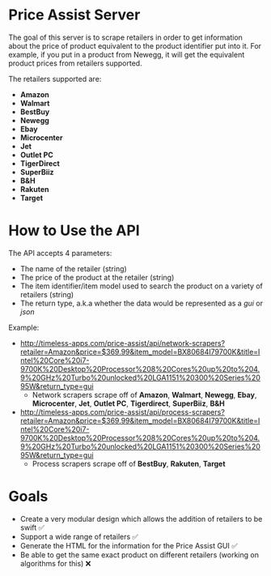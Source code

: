 # Price Assist Server

The goal of this server is to scrape retailers in order to get information about the price of product equivalent to the product identifier put into it. For example, if you put in a product from Newegg, it will get the equivalent product prices from retailers supported.

The retailers supported are:
* **Amazon**
* **Walmart**
* **BestBuy**
* **Newegg**
* **Ebay**
* **Microcenter**
* **Jet**
* **Outlet PC**
* **TigerDirect**
* **SuperBiiz**
* **B&H**
* **Rakuten**
* **Target**

# How to Use the API

The API accepts 4 parameters:
 
 * The name of the retailer (string)
 * The price of the product at the retailer (string)
 * The item identifier/item model used to search the product on a variety of retailers (string)
 * The return type, a.k.a whether the data would be represented as a *gui* or *json*
 
Example:
 * http://timeless-apps.com/price-assist/api/network-scrapers?retailer=Amazon&price=$369.99&item_model=BX80684I79700K&title=Intel%20Core%20i7-9700K%20Desktop%20Processor%208%20Cores%20up%20to%204.9%20GHz%20Turbo%20unlocked%20LGA1151%20300%20Series%2095W&return_type=gui
   * Network scrapers scrape off of **Amazon**, **Walmart**, **Newegg**, **Ebay**, **Microcenter**, **Jet**, **Outlet PC**, **Tigerdirect**, **SuperBiiz**, **B&H**
 * http://timeless-apps.com/price-assist/api/process-scrapers?retailer=Amazon&price=$369.99&item_model=BX80684I79700K&title=Intel%20Core%20i7-9700K%20Desktop%20Processor%208%20Cores%20up%20to%204.9%20GHz%20Turbo%20unlocked%20LGA1151%20300%20Series%2095W&return_type=gui
   * Process scrapers scrape off of **BestBuy**, **Rakuten**, **Target**
# Goals

* Create a very modular design which allows the addition of retailers to be swift ✅
* Support a wide range of retailers ✅
* Generate the HTML for the information for the Price Assist GUI ✅
* Be able to get the same exact product on different retailers (working on algorithms for this) ❌
 
